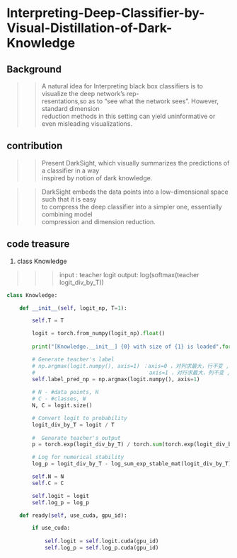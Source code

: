 # Interpreting-Deep-Classifier-by-Visual-Distillation-of-Dark-Knowledge
## Background
>>  A natural idea for Interpreting black box classifiers is to visualize the deep network’s rep-  
>>  resentations,so as to “see what the network sees”.   However, standard dimension   
>>  reduction methods in this setting can yield uninformative or even misleading visualizations.  

## contribution
>>  Present DarkSight, which visually summarizes the predictions of a classifier in a way  
>>  inspired by notion of dark knowledge.

>>  DarkSight embeds the data points into a low-dimensional space such that it is easy   
>>  to compress the deep classifier into a simpler one, essentially combining model   
 >> compression and dimension reduction.

## code treasure
1.  class Knowledge  
>>> input : teacher logit
>>> output: log(softmax(teacher logit_div_by_T))

```python
class Knowledge:

    def __init__(self, logit_np, T=1):

        self.T = T

        logit = torch.from_numpy(logit_np).float()
        
        print("[Knowledge.__init__] {0} with size of {1} is loaded".format(type(logit), logit.size()))

        # Generate teacher's label
        # np.argmax(logit.numpy(), axis=1) ：axis=0 ，对列求最大，行不变 , shape = H*1；
        #                                    axis=1 ，对行求最大，列不变 , shape = 1*W；
        self.label_pred_np = np.argmax(logit.numpy(), axis=1)
        
        # N - #data points, H
        # C - #classes, W
        N, C = logit.size()

        # Convert logit to probability
        logit_div_by_T = logit / T
        
        #  Generate teacher's output
        p = torch.exp(logit_div_by_T) / torch.sum(torch.exp(logit_div_by_T), 1).view(N, 1).expand(N,C)

        # Log for numerical stability
        log_p = logit_div_by_T - log_sum_exp_stable_mat(logit_div_by_T)

        self.N = N
        self.C = C

        self.logit = logit
        self.log_p = log_p

    def ready(self, use_cuda, gpu_id):

        if use_cuda:
            
            self.logit = self.logit.cuda(gpu_id)
            self.log_p = self.log_p.cuda(gpu_id)
```
 
